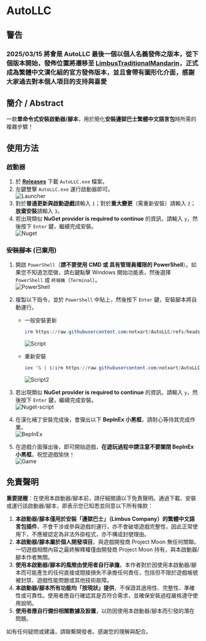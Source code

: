 # AutoLLC

## 警告

### 2025/03/15 將會是 AutoLLC 最後一個以個人名義發佈之版本，從下個版本開始，發佈位置將遷移至 [LimbusTraditionalMandarin](https://github.com/LimbusTraditionalMandarin/AutoLLC)，正式成為繁體中文漢化組的官方發佈版本，並且會帶有圖形化介面，感謝大家過去對本個人項目的支持與喜愛

## 簡介 / Abstract

一款**單命令式安裝啟動器/腳本**，用於簡化**安裝邊獄巴士繁體中文語言包**時所需的複雜步驟！

## 使用方法

### 啟動器

1. 於 [**Releases**](https://github.com/notxart/AutoLLC/releases/latest) 下載 `AutoLLC.exe` 檔案。
2. 左鍵雙擊 `AutoLLC.exe` 運行啟動器即可。\
   ![Launcher](https://github.com/user-attachments/assets/e658d2d7-93fa-4842-ab9b-78f7effaaa62)
3. 對於**普通更新與啟動遊戲**請輸入 `1`；對於**重大變更**（需重新安裝）請輸入 `2`；**放棄安裝**請輸入 `3`。
4. 若出現類似 **NuGet provider is required to continue** 的資訊，請輸入 `y`，然後按下 `Enter` 鍵，繼續完成安裝。\
   ![Nuget](https://github.com/user-attachments/assets/2ab740b6-160e-4583-9299-13fcec5bf53f)

### ~~安裝腳本~~ (已棄用)

1. 開啟 `PowerShell`（**請不要使用 CMD 或 具有管理員權限的 PowerShell**）。如果您不知道怎麼做，請右鍵點擊 Windows 開始功能表，然後選擇 `PowerShell` 或 `終端機`（`Terminal`）。\
   ![PowerShell](https://github.com/user-attachments/assets/8127f94d-ce97-427f-8f39-8ccd18536e24)
2. 複製以下指令，並於 `PowerShell` 中貼上，然後按下 `Enter` 鍵，安裝腳本將自動運行。

   - 一般安裝更新

      ```PowerShell
      irm https://raw.githubusercontent.com/notxart/AutoLLC/refs/heads/main/src/hant.ps1 | iex
      ```

      ![Script](https://github.com/user-attachments/assets/89f55f7e-b320-493f-b6ef-194fe5cf33f5)

   - 重新安裝

      ```PowerShell
      iex "& { $(irm https://raw.githubusercontent.com/notxart/AutoLLC/refs/heads/main/src/hant.ps1) } -Reinstall"
      ```

      ![Script2](https://github.com/user-attachments/assets/4a3b2a55-8372-49af-8186-58e8222d27e4)

3. 若出現類似 **NuGet provider is required to continue** 的資訊，請輸入 `y`，然後按下 `Enter` 鍵，繼續完成安裝。\
   ![Nuget-script](https://github.com/user-attachments/assets/8ff32bf8-4e79-437b-8a90-0bd06f30c50e)
4. 在漢化補丁安裝完成後，會彈出以下 **BepInEx 小黑框**，請耐心等待其完成作業。\
   ![BepInEx](https://github.com/user-attachments/assets/896556ff-b53c-4e07-bac8-1e2064025df4)
5. 在遊戲介面彈出後，即可開始遊戲，**在遊玩過程中請注意不要關閉 BepInEx 小黑框**，祝您遊戲愉快！\
   ![Game](https://github.com/user-attachments/assets/211f39eb-9a89-4133-ae83-4533d7ef7147)

## 免責聲明

**重要提醒**：在使用本啟動器/腳本前，請仔細閱讀以下免責聲明。通過下載、安裝或運行該啟動器/腳本，即表示您已知悉並同意以下所有條款：

1. **本啟動器/腳本僅用於安裝「邊獄巴士」（Limbus Company）的繁體中文語言包插件**，不會干涉或參與遊戲的運行，亦不會破壞遊戲完整性，因此正常使用下，不應被認定為非法外掛程式，亦不構成封號理由。
2. **本啟動器/腳本屬於個人開發項目**，與遊戲開發商 Project Moon 無任何關聯。一切遊戲相關內容之最終解釋權僅由開發商 Project Moon 持有，與本啟動器/腳本作者無關。
3. **使用本啟動器/腳本的風險由使用者自行承擔**。本作者對於因使用本啟動器/腳本而可能產生的任何直接或間接損失不承擔任何責任，包括但不限於遊戲帳號被封禁、遊戲性能問題或其他技術故障。
4. **本啟動器/腳本所有功能均「按現狀」提供**，不保證其適用性、完整性、準確性或可靠性。使用者應自行確認其是否符合需求，並確保安裝過程嚴格遵守使用說明。
5. **使用者應自行備份相關數據及設置**，以防因使用本啟動器/腳本而引發的潛在問題。

如有任何疑問或建議，請聯繫開發者。感謝您的理解與配合。
